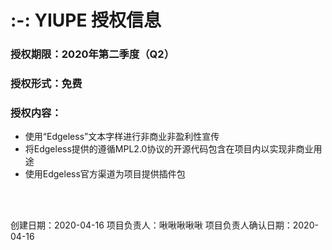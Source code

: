 # :-: YIUPE 授权信息
### 授权期限：2020年第二季度（Q2）
### 授权形式：免费
### 授权内容：
* 使用“Edgeless”文本字样进行非商业非盈利性宣传
* 将Edgeless提供的遵循MPL2.0协议的开源代码包含在项目内以实现非商业用途
* 使用Edgeless官方渠道为项目提供插件包
<br/>

<br/>

创建日期：2020-04-16
项目负责人：啾啾啾啾啾
项目负责人确认日期：2020-04-16